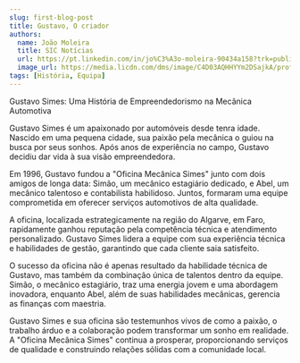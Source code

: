 ```yaml
---
slug: first-blog-post
title: Gustavo, O criador
authors:
  name: João Moleira
  title: SIC Notícias
  url: https://pt.linkedin.com/in/jo%C3%A3o-moleira-90434a158?trk=public_profile_browsemap-profile
  image_url: https://media.licdn.com/dms/image/C4D03AQHHYYm2DSajkA/profile-displayphoto-shrink_200_200/0/1615454628102?e=2147483647&v=beta&t=kurJI7J7QhS2Q6V9Cd2k345XLTLIOJHK8ZfOULOZTIM
tags: [História, Equipa]
---
```


Gustavo Simes: Uma História de Empreendedorismo na Mecânica Automotiva

Gustavo Simes é um apaixonado por automóveis desde tenra idade. Nascido em uma pequena cidade, sua paixão pela mecânica o guiou na busca por seus sonhos. Após anos de experiência no campo, Gustavo decidiu dar vida à sua visão empreendedora.

Em 1996, Gustavo fundou a "Oficina Mecânica Simes" junto com dois amigos de longa data: Simão, um mecânico estagiário dedicado, e Abel, um mecânico talentoso e contabilista habilidoso. Juntos, formaram uma equipe comprometida em oferecer serviços automotivos de alta qualidade.

A oficina, localizada estrategicamente na região do Algarve, em Faro, rapidamente ganhou reputação pela competência técnica e atendimento personalizado. Gustavo Simes lidera a equipe com sua experiência técnica e habilidades de gestão, garantindo que cada cliente saia satisfeito.

O sucesso da oficina não é apenas resultado da habilidade técnica de Gustavo, mas também da combinação única de talentos dentro da equipe. Simão, o mecânico estagiário, traz uma energia jovem e uma abordagem inovadora, enquanto Abel, além de suas habilidades mecânicas, gerencia as finanças com maestria.

Gustavo Simes e sua oficina são testemunhos vivos de como a paixão, o trabalho árduo e a colaboração podem transformar um sonho em realidade. A "Oficina Mecânica Simes" continua a prosperar, proporcionando serviços de qualidade e construindo relações sólidas com a comunidade local.
